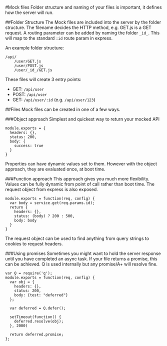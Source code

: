 #Mock files
Folder structure and naming of your files is important, it defines how the server will run.

##Folder Structure
The Mock files are included into the server by the folder structure. The filename decides the HTTP method, e.g. GET.js is a GET request.
A routing parameter can be added by naming the folder `_id_`. This will map to the standard `:id` route param in express.

An example folder structure:
```
/api/
    /user/GET.js
    /user/POST.js
    /user/_id_/GET.js
```

These files will create 3 entry points:
- GET:  `/api/user`
- POST: `/api/user`
- GET:  `/api/user/:id`  (e.g. `/api/user/123`)


##Files
Mock files can be created in one of a few ways.

###Object approach
Simplest and quickest way to return your mocked API
```
module.exports = {
  headers: {},
  status: 200,
  body: {
    success: true
  }
}
```

Properties can have dynamic values set to them. However with the object approach, they are evaluated once, at boot time.

###Function approach
This approach gives you much more flexibility. Values can be fully dynamic from point of call rather than boot time. The request object from express is also exposed.
```
module.exports = function(req, config) {
  var body = service.get(req.params.id);
  return {
    headers: {},
    status: (body) ? 200 : 500,
    body: body
  }
}
```
The request object can be used to find anything from query strings to cookies to request headers.

###Using promises
Sometimes you might want to hold the server response until you have completed an async task. If your file returns a promise, this can be achieved.
Q is used internally but any promise/A+ will resolve fine.
```
var Q = require('q');
module.exports = function(req, config) {
  var obj = {
    headers: {},
    status: 200,
    body: {test: "deferred"}
  };

  var deferred = Q.defer();

  setTimeout(function() {
    deferred.resolve(obj);
  }, 2000)

  return deferred.promise;
};
```
